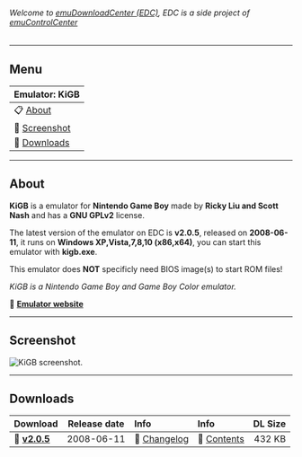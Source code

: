 ###### Welcome to [emuDownloadCenter (EDC)](https://github.com/PhoenixInteractiveNL/emuDownloadCenter/wiki/), EDC is a side project of [emuControlCenter](https://github.com/PhoenixInteractiveNL/emuControlCenter/wiki/)
***
## Menu
| **Emulator: KiGB** |
|:---------|
| :clipboard: [About](#about) |
| :sunrise: [Screenshot](#screenshot) |
| :floppy_disk: [Downloads](#downloads) |
***
## About
**KiGB** is a emulator for **Nintendo Game Boy** made by **Ricky Liu and Scott Nash** and has a **GNU GPLv2** license.

The latest version of the emulator on EDC is **v2.0.5**, released on **2008-06-11**, it runs on **Windows XP,Vista,7,8,10 (x86,x64)**, you can start this emulator with **kigb.exe**.

This emulator does **NOT** specificly need BIOS image(s) to start ROM files!

_KiGB is a Nintendo Game Boy and Game Boy Color emulator._

:link: [**Emulator website**](http://kigb.emuunlim.com)
***
## Screenshot
![](https://raw.githubusercontent.com/PhoenixInteractiveNL/emuDownloadCenter/master/hooks/kigb/screen.jpg "KiGB screenshot.")
***
## Downloads
| Download | Release date  | Info       | Info       | DL Size    |
|:---------|:-------------:|:-----------|:-----------|-----------:|
| :floppy_disk: [**v2.0.5**](https://github.com/PhoenixInteractiveNL/edc-repo0003/raw/master/kigb/2.0.5.7z) | 2008-06-11 | :page_facing_up: [Changelog](https://github.com/PhoenixInteractiveNL/edc-repo0003/blob/master/kigb/2.0.5_changelog.txt) | :mag_right: [Contents](https://github.com/PhoenixInteractiveNL/edc-repo0003/blob/master/kigb/2.0.5_contents.txt) | 432 KB |
